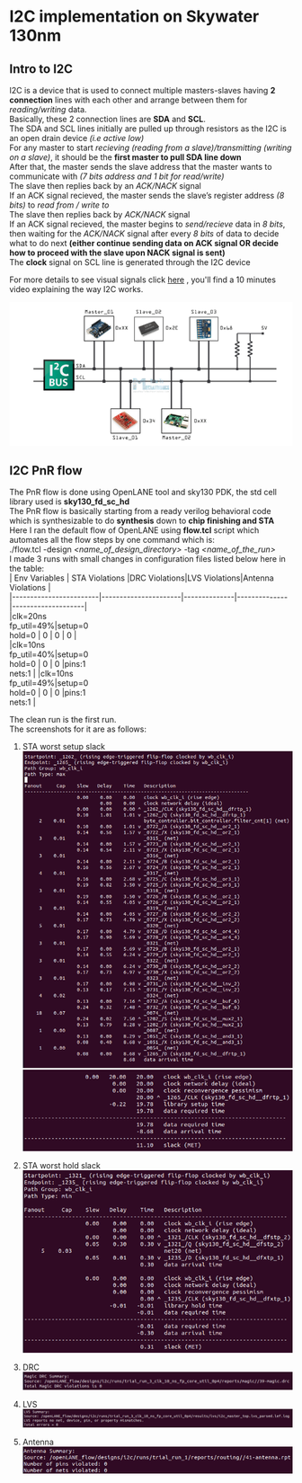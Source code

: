 # **I2C implementation on Skywater 130nm**
## **Intro to I2C**
I2C is a device that is used to connect multiple masters-slaves having **2 connection** lines with each other and arrange between them for _reading/writing_ data.  
Basically, these 2 connection lines are **SDA** and **SCL**.  
The SDA and SCL lines initially are pulled up through resistors as the I2C is an open drain device _(i.e active low)_  
For any master to start _recieving (reading from a slave)/transmitting (writing on a slave)_, it should be the **first master to pull SDA line down**  
After that, the master sends the slave address that the master wants to communicate with _(7 bits address and 1 bit for read/write)_  
The slave then replies back by an _ACK/NACK_ signal  
If an ACK signal recieved, the master sends the slave’s register address _(8 bits)_ to _read from / write to_  
The slave then replies back by _ACK/NACK_ signal  
If an ACK signal recieved, the master begins to _send/recieve_ data in _8 bits_, then waiting for the _ACK/NACK_ signal after every _8 bits_ of data to decide what to do next **(either continue sending data on ACK signal OR decide how to proceed with the slave upon NACK signal is sent)**  
The **clock** signal on SCL line is generated through the I2C device


For more details to see visual signals click [here](https://howtomechatronics.com/tutorials/arduino/how-i2c-communication-works-and-how-to-use-it-with-arduino/) , you'll find a 10 minutes video explaining the way I2C works.


![I2C_connecting_multiple_masters_slaves](I2C_image_1.png)


## **I2C PnR flow**

The PnR flow is done using OpenLANE tool and sky130 PDK, the std cell library used is **sky130_fd_sc_hd**  
The PnR flow is basically starting from a ready verilog behavioral code which is synthesizable to do **synthesis** down to **chip finishing and STA**  
Here I ran the default flow of OpenLANE using **flow.tcl** script which automates all the flow steps by one command which is:  
./flow.tcl -design _<name_of_design_directory>_ -tag _<name_of_the_run>_  
I made 3 runs with small changes in configuration files listed below here in the table:  
|    Env Variables       |    STA Violations    |DRC Violations|LVS Violations|Antenna Violations  |  
|------------------------|----------------------|--------------|--------------|--------------------|  
|clk=20ns<br/>fp_util=49%|setup=0<br/>hold=0    |  0           |     0        |          0         |  
|clk=10ns<br/>fp_util=40%|setup=0<br/>hold=0    |  0           |     0        |pins:1<br/>nets:1   |
|clk=10ns<br/>fp_util=49%|setup=0<br/>hold=0    |  0           |     0        |pins:1<br/>nets:1   |

The clean run is the first run.  
The screenshots for it are as follows:  

1. STA worst setup slack  
![setup_slack_1](worst_setup_slack_1st_run_1.png)
![setup_slack_2](worst_setup_slack_1st_run_2.png)

2. STA worst hold slack  
![hold_slack](hold_slack_1st_run.png)

3. DRC
![DRC_summary](DRC_for_3_runs.png)

4. LVS
![LVS_summary](LVS_for_3_runs.png)

5. Antenna
![Antenna_summary](Antenna_check_1st_run.png)